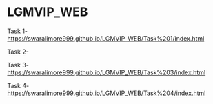 # LGMVIP_WEB

Task 1-  https://swaralimore999.github.io/LGMVIP_WEB/Task%201/index.html

Task 2- 

Task 3-  https://swaralimore999.github.io/LGMVIP_WEB/Task%203/index.html

Task 4-  https://swaralimore999.github.io/LGMVIP_WEB/Task%204/index.html
